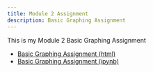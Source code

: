 ```yaml
---
title: Module 2 Assignment
description: Basic Graphing Assignment
---
```


This is my Module 2 Basic Graphing Assignment
- [Basic Graphing Assignment (html)](BasicGraphingAssignment.html)
- [Basic Graphing Assignment (ipynb)](BasicGraphingAssignment.ipynb)
